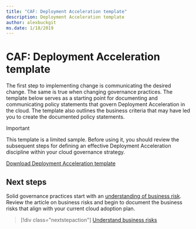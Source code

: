 ```yaml
---
title: "CAF: Deployment Acceleration template"
description: Deployment Acceleration template
author: alexbuckgit
ms.date: 1/18/2019
---
```


# CAF: Deployment Acceleration template

The first step to implementing change is communicating the desired change. The same is true when changing governance practices. The template below serves as a starting point for documenting and communicating policy statements that govern Deployment Acceleration in the cloud. The template also outlines the business criteria that may have led you to create the documented policy statements.

> [!IMPORTANT]
> This template is a limited sample. Before using it, you should review the subsequent steps for defining an effective Deployment Acceleration discipline within your cloud governance strategy.

<!-- markdownlint-disable MD033 -->

<a href="https://archcenter.blob.core.windows.net/cdn/fusion/governance/Identity Baseline Template.docx">Download Deployment Acceleration template</a>

<!-- markdownlint-enable MD033 -->

## Next steps

Solid governance practices start with an [understanding of business risk](./business-risks.md). Review the article on business risks and begin to document the business risks that align with your current cloud adoption plan.

> [!div class="nextstepaction"]
> [Understand business risks](./business-risks.md)
